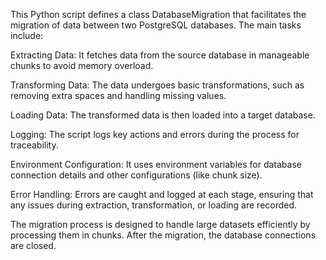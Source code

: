 This Python script defines a class DatabaseMigration that facilitates the migration of data between two PostgreSQL databases. The main tasks include:

Extracting Data: It fetches data from the source database in manageable chunks to avoid memory overload.

Transforming Data: The data undergoes basic transformations, such as removing extra spaces and handling missing values.

Loading Data: The transformed data is then loaded into a target database.

Logging: The script logs key actions and errors during the process for traceability.

Environment Configuration: It uses environment variables for database connection details and other configurations (like chunk size).

Error Handling: Errors are caught and logged at each stage, ensuring that any issues during extraction, transformation, or loading are recorded.

The migration process is designed to handle large datasets efficiently by processing them in chunks. After the migration, the database connections are closed.